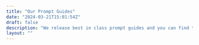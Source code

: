 ```yaml
---
title: "Our Prompt Guides"
date: "2024-03-21T15:01:54Z"
draft: false
description: "We release best in class prompt guides and you can find them all here below."
layout: ""
---
```

